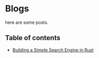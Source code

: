 # Blogs

here are some posts.

## Table of contents

- [Building a Simple Search Engine in Rust](./building-a-simple-search-engine-in-rust/index.md)
